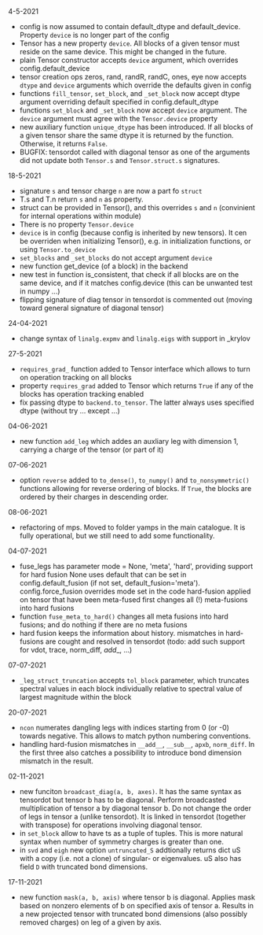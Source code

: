 4-5-2021 
- config is now assumed to contain default_dtype and default_device. Property `device` is no
  longer part of the config
- Tensor has a new property `device`. All blocks of a given tensor must reside on the same device.
  This might be changed in the future.
- plain Tensor constructor accepts `device` argument, which overrides config.default_device
- tensor creation ops zeros, rand, randR, randC, ones, eye now accepts `dtype` and `device`
  arguments which override the defaults given in config
- functions `fill_tensor`, `set_block`, and `_set_block` now accept dtype argument overriding
  default specified in config.default_dtype
- functions `set_block` and `_set_block` now accept `device` argument. The `device` argument
  must agree with the `Tensor.device` property
- new auxiliary function `unique_dtype` has been introduced. If all blocks of a given tensor
  share the same dtype it is returned by the function. Otherwise, it returns `False`.
- BUGFIX: tensordot called with diagonal tensor as one of the arguments did not update both
  `Tensor.s` and `Tensor.struct.s` signatures. 

18-5-2021
- signature `s` and tensor charge `n` are now a part fo `struct`
- T.s and T.n return `s` and `n` as property.
- struct can be provided in Tensor(), and this overrides `s` and `n` (convinient for internal operations within module)
- There is no property `Tensor.device`
- `device` is in config (because config is inherited by new tensors).
  It cen be overriden when initializing Tensor(), e.g. in initialization functions, or using `Tensor.to_device`
- `set_blocks` and `_set_blocks` do not accept argument `device`
- new function get_device (of a block) in the backend
- new test in function is_consistent, that check if all blocks are on the same device, 
  and if it matches config.device (this can be unwanted test in numpy ...)
- flipping signature of diag tensor in tensordot is commented out (moving toward general signature of diagonal tensor)

24-04-2021
- change syntax of `linalg.expmv` and `linalg.eigs` with support in _krylov

27-5-2021
- `requires_grad_` function added to Tensor interface which allows to turn on operation tracking on all blocks
- property `requires_grad` added to Tensor which returns `True` if any of the blocks has operation tracking enabled
- fix passing dtype to `backend.to_tensor`. The latter always uses specified dtype (without try ... except ...)

04-06-2021
- new function `add_leg` which addes an auxliary leg with dimension 1, carrying a charge of the tensor (or part of it)

07-06-2021
- option `reverse` added to `to_dense()`, `to_numpy()` and `to_nonsymmetric()` functions allowing for reverse
  ordering of blocks. If `True`, the blocks are ordered by their charges in descending order.

08-06-2021
- refactoring of mps. Moved to folder yamps in the main catalogue.
  It is fully operational, but we still need to add some functionality.

04-07-2021
- fuse_legs has parameter mode = None, 'meta', 'hard', providing support for hard fusion
  None uses default that can be set in config.default_fusion (if not set, default_fusion='meta').
  config.force_fusion overrides mode set in the code
  hard-fusion applied on tensor that have been meta-fused first changes all (!) meta-fusions into hard fusions
- function `fuse_meta_to_hard()` changes all meta fusions into hard fusions; 
  and do nothing if there are no meta fusions
- hard fusion keeps the information about history. mismatches in hard-fusions are cought and 
  resolved in tensordot (todo: add such support for vdot, trace, norm_diff, _add__, ...)

07-07-2021
- `_leg_struct_truncation` accepts `tol_block` parameter, which truncates spectral values
  in each block individually relative to spectral value of largest magnitude within the block 

20-07-2021
- `ncon` numerates dangling legs with indices starting from 0 (or -0) towards negative.
  This allows to match python numbering conventions.
- handling hard-fusion mismatches in `__add__`, `__sub__`, `apxb`, `norm_diff`.
  In the first three also catches a possibility to introduce bond dimension mismatch in the result.

02-11-2021
- new funciton `broadcast_diag(a, b, axes)`. It has the same syntax as tensordot
  but tensor b has to be diagonal. Perform broadcasted multiplication of tensor a 
  by diagonal tensor b. Do not change the order of legs in tensor a (unlike tensordot).
  It is linked in tensordot (together with transpose) for operations involving diagonal tensor.
- in `set_block` allow to have ts as a tuple of tuples.
  This is more natural syntax when number of symmetry charges is greater than one.
- in `svd` and `eigh` new option `untruncated_S` addtionally returns dict uS with a copy 
  (i.e. not a clone) of singular- or eigenvalues. uS also has field `D` with 
  truncated bond dimensions.

17-11-2021
- new function `mask(a, b, axis)` where tensor b is diagonal. 
  Applies mask based on nonzero elements of b on specified axis of tensor a. 
  Results in a new projected tensor with truncated bond dimensions (also possibly removed charges) on leg of a given by axis.